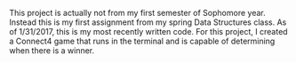 This project is actually not from my first semester of Sophomore year. Instead this is my first assignment from my spring Data Structures class. As of 1/31/2017, this is my most recently written code. For this project, I created a Connect4 game that runs in the terminal and is capable of determining when there is a winner.
